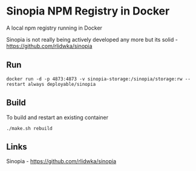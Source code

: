 # Sinopia NPM Registry in Docker

A local npm registry running in Docker

Sinopia is not really being actively developed any more but its solid - https://github.com/rlidwka/sinopia

## Run

    docker run -d -p 4873:4873 -v sinopia-storage:/sinopia/storage:rw --restart always deployable/sinopia

## Build

To build and restart an existing container

    ./make.sh rebuild

## Links

Sinopia - https://github.com/rlidwka/sinopia

